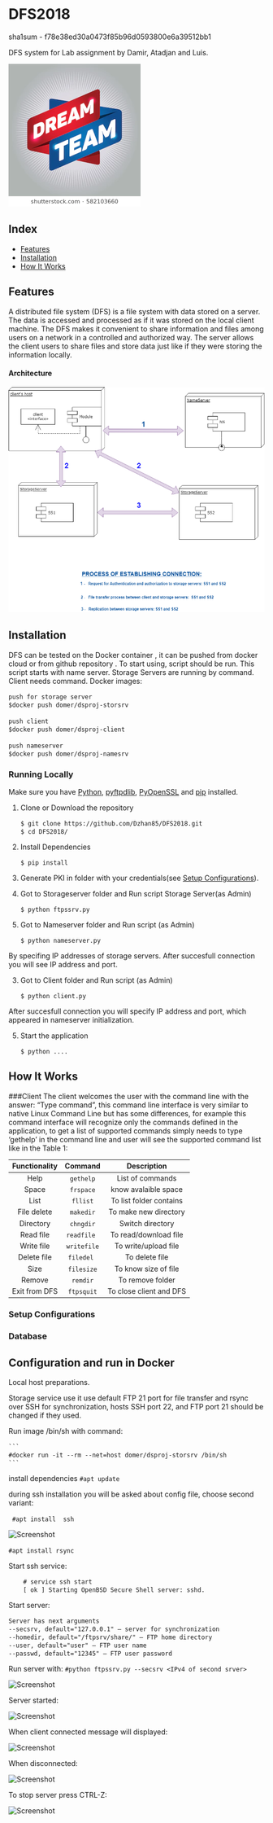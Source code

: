 # DFS2018


sha1sum - f78e38ed30a0473f85b96d0593800e6a39512bb1 

DFS system for Lab assignment by Damir, Atadjan and Luis.


![Screenshot](https://github.com/Dzhan85/DFS2018/blob/master/dream-team-arrow-tag-sign-260nw-582103660.jpg)

## Index
+ [Features](#features)
+ [Installation](#installation)
+ [How It Works](#how-it-works)


## Features<a name="features"></a>
A distributed file system (DFS) is a file system with data stored on a server. The data is accessed and processed as if it was stored on the local client machine. The DFS makes it convenient to share information and files among users on a network in a controlled and authorized way. The server allows the client users to share files and store data just like if they were storing the information locally.

#### Architecture

![Screenshot](https://github.com/Dzhan85/DFS2018/blob/master/DFS%20NEW.png)

## Installation<a name="installation"></a>

 DFS can be tested on the Docker container , it can be pushed from docker cloud or from github repository . To start using,    script should be run. This script starts  with name server. Storage Servers are running by   command. Client needs   command.
Docker images:
```
push for storage server
$docker push domer/dsproj-storsrv

push client
$docker push domer/dsproj-client

push nameserver
$docker push domer/dsproj-namesrv

````



### Running Locally
Make sure you have [Python](https://www.python.org/downloads/), [pyftpdlib](https://pypi.org/project/pyftpdlib/), [PyOpenSSL](https://pypi.org/project/pyOpenSSL/) and [pip](https://pypi.org/project/pip/) installed.

1. Clone or Download the repository

	```
	$ git clone https://github.com/Dzhan85/DFS2018.git
	$ cd DFS2018/
	```
2. Install Dependencies

	```
	$ pip install
	```
2. Generate PKI in folder  with your credentials(see [Setup Configurations](#configurations)).

3. Got to Storageserver folder and Run  script Storage Server(as Admin)

	```
	$ python ftpssrv.py
	
	``` 
3. Got to Nameserver folder and Run  script (as Admin)	
	```
	$ python nameserver.py
	```
	
By specifing IP addresses of storage servers.
After succesfull connection you will see IP address and port.

3. Got to Client folder and Run  script (as Admin)	
	```
	$ python client.py
	```
	
After succesfull connection you will specify IP address and port, which appeared in nameserver initialization.
	
5. Start the application

	```
	$ python ....
	```





## How It Works<a name="how-it-works"></a>


###Client
The client welcomes the user with the command line with the answer: “Type command”, this command line interface is very similar to native Linux Command Line but has some differences, for example this command interface will recognize only the commands defined in the application, to get a list of supported commands simply needs to type  ‘gethelp’ in the command line and user will see the supported command list like in the Table 1:



| Functionality |  Command | Description |
| :---: | :----------: |:--------: |
| Help |   `gethelp`   | List of commands |
| Space |   `frspace` | know avalaible space |
| List |   `fllist` | To list folder contains |
| File delete|   `makedir`| To make new directory  |
| Directory  |   `chngdir` | Switch directory|
| Read file |   `readfile ` | To read/download file |
| Write file |  `writefile`  |  To write/upload file  |
| Delete file |   `filedel ` | To delete file  |
| Size |   `filesize`    | To know size of file  |
| Remove |`remdir`| To remove folder  |
|Exit from DFS | `ftpsquit` | To close client and DFS|


### Setup Configurations<a name="configurations"></a>







### Database<a name="database"></a>




## Configuration and run in Docker

Local host preparations.

Storage service use it use default FTP 21 port for file transfer and rsync over SSH for  synchronization, hosts SSH port 22, and FTP port 21 should be changed if they used.


Run image /bin/sh with command:

	```
	#docker run -it --rm --net=host domer/dsproj-storsrv /bin/sh
	```
install dependencies
    ```#apt update```
    
during ssh installation you will be asked about config file, choose second variant:


   ``` #apt install  ssh```
   
   ![Screenshot](https://github.com/Dzhan85/DFS2018/blob/master/SC1.png)
   
   
   ```#apt install rsync```

Start ssh service:
```
    # service ssh start
    [ ok ] Starting OpenBSD Secure Shell server: sshd.
```

Start server:

```
Server has next arguments
--secsrv, default="127.0.0.1" – server for synchronization
--homedir, default="/ftpsrv/share/" – FTP home directory
--user, default="user" – FTP user name
--passwd, default="12345" – FTP user password
```

Run server with:
```#python ftpssrv.py --secsrv <IPv4 of second srver>```  

![Screenshot](https://github.com/Dzhan85/DFS2018/blob/master/SC2.png)


Server started: 

![Screenshot](https://github.com/Dzhan85/DFS2018/blob/master/SC3.png)

When client connected message will displayed:


![Screenshot](https://github.com/Dzhan85/DFS2018/blob/master/SC4.png)

When disconnected:

![Screenshot](https://github.com/Dzhan85/DFS2018/blob/master/SC5.png)

To stop server press CTRL-Z:

![Screenshot](https://github.com/Dzhan85/DFS2018/blob/master/SC6.png)



